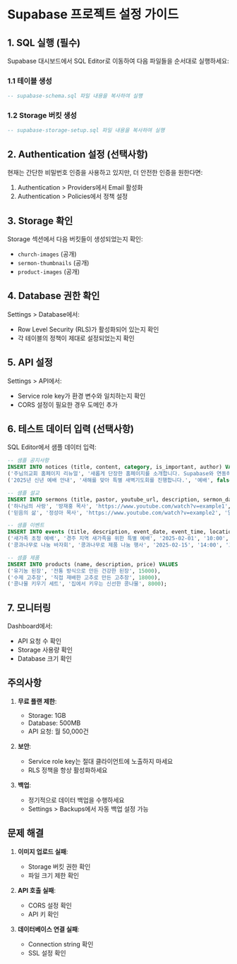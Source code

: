 # Supabase 프로젝트 설정 가이드

## 1. SQL 실행 (필수)

Supabase 대시보드에서 SQL Editor로 이동하여 다음 파일들을 순서대로 실행하세요:

### 1.1 테이블 생성
```sql
-- supabase-schema.sql 파일 내용을 복사하여 실행
```

### 1.2 Storage 버킷 생성
```sql
-- supabase-storage-setup.sql 파일 내용을 복사하여 실행
```

## 2. Authentication 설정 (선택사항)

현재는 간단한 비밀번호 인증을 사용하고 있지만, 더 안전한 인증을 원한다면:

1. Authentication > Providers에서 Email 활성화
2. Authentication > Policies에서 정책 설정

## 3. Storage 확인

Storage 섹션에서 다음 버킷들이 생성되었는지 확인:
- `church-images` (공개)
- `sermon-thumbnails` (공개)
- `product-images` (공개)

## 4. Database 권한 확인

Settings > Database에서:
- Row Level Security (RLS)가 활성화되어 있는지 확인
- 각 테이블의 정책이 제대로 설정되었는지 확인

## 5. API 설정

Settings > API에서:
- Service role key가 환경 변수와 일치하는지 확인
- CORS 설정이 필요한 경우 도메인 추가

## 6. 테스트 데이터 입력 (선택사항)

SQL Editor에서 샘플 데이터 입력:

```sql
-- 샘플 공지사항
INSERT INTO notices (title, content, category, is_important, author) VALUES
('주님의교회 홈페이지 리뉴얼', '새롭게 단장한 홈페이지를 소개합니다. Supabase와 연동하여 더욱 편리해졌습니다.', '일반', true, '방재홍 목사'),
('2025년 신년 예배 안내', '새해를 맞아 특별 새벽기도회를 진행합니다.', '예배', false, '방재홍 목사');

-- 샘플 설교
INSERT INTO sermons (title, pastor, youtube_url, description, sermon_date) VALUES
('하나님의 사랑', '방재홍 목사', 'https://www.youtube.com/watch?v=example1', '하나님의 무조건적인 사랑에 대한 말씀', '2025-01-21'),
('믿음의 삶', '정성아 목사', 'https://www.youtube.com/watch?v=example2', '일상에서 실천하는 믿음의 삶', '2025-01-14');

-- 샘플 이벤트
INSERT INTO events (title, description, event_date, event_time, location) VALUES
('새가족 초청 예배', '경주 지역 새가족을 위한 특별 예배', '2025-02-01', '10:00', '주님의교회'),
('콩과나무로 나눔 바자회', '콩과나무로 제품 나눔 행사', '2025-02-15', '14:00', '교회 마당');

-- 샘플 제품
INSERT INTO products (name, description, price) VALUES
('유기농 된장', '전통 방식으로 만든 건강한 된장', 15000),
('수제 고추장', '직접 재배한 고추로 만든 고추장', 18000),
('콩나물 키우기 세트', '집에서 키우는 신선한 콩나물', 8000);
```

## 7. 모니터링

Dashboard에서:
- API 요청 수 확인
- Storage 사용량 확인
- Database 크기 확인

## 주의사항

1. **무료 플랜 제한**:
   - Storage: 1GB
   - Database: 500MB
   - API 요청: 월 50,000건
   
2. **보안**:
   - Service role key는 절대 클라이언트에 노출하지 마세요
   - RLS 정책을 항상 활성화하세요
   
3. **백업**:
   - 정기적으로 데이터 백업을 수행하세요
   - Settings > Backups에서 자동 백업 설정 가능

## 문제 해결

1. **이미지 업로드 실패**:
   - Storage 버킷 권한 확인
   - 파일 크기 제한 확인

2. **API 호출 실패**:
   - CORS 설정 확인
   - API 키 확인

3. **데이터베이스 연결 실패**:
   - Connection string 확인
   - SSL 설정 확인